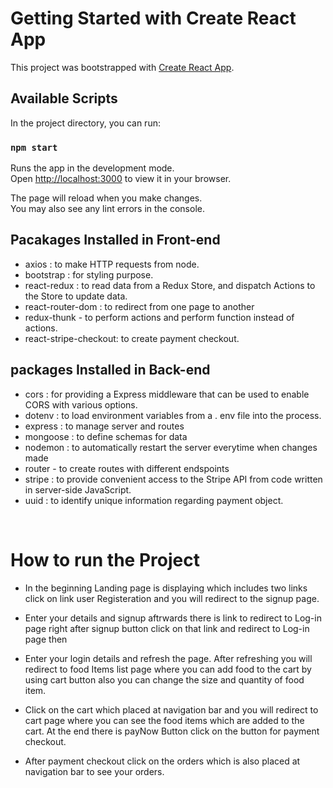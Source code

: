 # Getting Started with Create React App

This project was bootstrapped with [Create React App](https://github.com/facebook/create-react-app).

## Available Scripts

In the project directory, you can run:

### `npm start`

Runs the app in the development mode.\
Open [http://localhost:3000](http://localhost:3000) to view it in your browser.

The page will reload when you make changes.\
You may also see any lint errors in the console.

## Pacakages Installed in Front-end

- axios : to make HTTP requests from node.
- bootstrap : for styling purpose.
- react-redux : to read data from a Redux Store, and dispatch Actions to the Store to update data. 
- react-router-dom : to redirect from one page to another
- redux-thunk - to perform actions and perform function instead of actions.
- react-stripe-checkout: to create payment checkout.

## packages Installed in Back-end
- cors :  for providing a Express middleware that can be used to enable CORS with various options.
- dotenv : to load environment variables from a . env file into the process.
- express : to manage server and routes
- mongoose : to define schemas for data
- nodemon : to automatically restart the server everytime when changes made
- router - to create routes with different endspoints
- stripe : to provide convenient access to the Stripe API from code written in server-side JavaScript.
- uuid : to identify unique information regarding payment object.

<br>

# How to run the Project

- In the beginning Landing page is displaying which includes two links click on link user Registeration and you will redirect to the signup page.

-  Enter your details and signup aftrwards there is link to redirect to Log-in page right after signup button click on that link and redirect to Log-in page then
 
-  Enter your login details and refresh the page. After refreshing you will redirect to food Items list page where you can add food to the cart by using cart button also you can change the size and quantity of food item. 

- Click on the cart which placed at navigation bar and you will redirect to cart page where you can see the food items which are added to the cart. At the end there is payNow Button click on the button for payment checkout.

- After payment checkout click on the orders which is also placed at navigation bar to see your orders.


